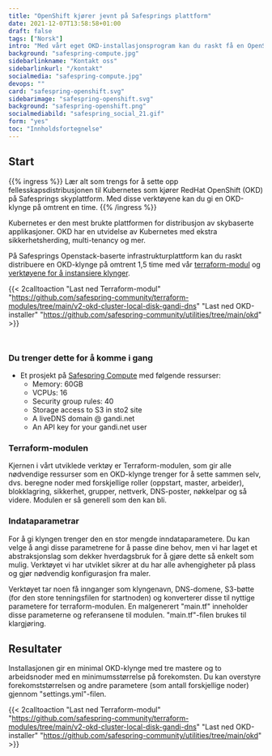 ```yaml
---
title: "OpenShift kjører jevnt på Safesprings plattform"
date: 2021-12-07T13:58:58+01:00
draft: false
tags: ["Norsk"]
intro: "Med vårt eget OKD-installasjonsprogram kan du raskt få en OpenShift-cluster up-and-running."
background: "safespring-compute.jpg"
sidebarlinkname: "Kontakt oss"
sidebarlinkurl: "/kontakt"
socialmedia: "safespring-compute.jpg"
devops: ""
card: "safespring-openshift.svg"
sidebarimage: "safespring-openshift.svg"
background: "safespring-openshift.png"
socialmediabild: "safespring_social_21.gif"
form: "yes"
toc: "Innholdsfortegnelse"
---
```


## Start

{{% ingress %}}
Lær alt som trengs for å sette opp fellesskapsdistribusjonen til Kubernetes som kjører RedHat OpenShift (OKD) på Safesprings skyplattform. Med disse verktøyene kan du gi en OKD-klynge på omtrent en time.
{{% /ingress %}}

Kubernetes er den mest brukte plattformen for distribusjon av skybaserte applikasjoner. OKD har en utvidelse av Kubernetes med ekstra sikkerhetsherding, multi-tenancy og mer.

På Safesprings Openstack-baserte infrastrukturplattform kan du raskt distribuere en OKD-klynge på omtrent 1,5 time med vår [terraform-modul][1] og [verktøyene for å instansiere klynger][2].

{{< 2calltoaction "Last ned Terraform-modul" "https://github.com/safespring-community/terraform-modules/tree/main/v2-okd-cluster-local-disk-gandi-dns" "Last ned OKD-installer" "https://github.com/safespring-community/utilities/tree/main/okd" >}}

<div style="margin-bottom:50px;"></div>

### Du trenger dette for å komme i gang

- Et prosjekt på [Safespring Compute](/no/compute) med følgende ressurser:
    - Memory: 60GB
    - VCPUs: 16
    - Security group rules: 40
    - Storage access to S3 in sto2 site
    - A liveDNS domain @ gandi.net
    - An API key for your gandi.net user

### Terraform-modulen
Kjernen i vårt utviklede verktøy er Terraform-modulen, som gir alle nødvendige ressurser som en OKD-klynge trenger for å sette sammen selv, dvs. beregne noder med forskjellige roller (oppstart, master, arbeider), blokklagring, sikkerhet, grupper, nettverk, DNS-poster, nøkkelpar og så videre. Modulen er så generell som den kan bli.

### Indataparametrar
For å gi klyngen trenger den en stor mengde inndataparametere. Du kan velge å angi disse parametrene for å passe dine behov, men vi har laget et abstraksjonslag som dekker hverdagsbruk for å gjøre dette så enkelt som mulig. Verktøyet vi har utviklet sikrer at du har alle avhengigheter på plass og gjør nødvendig konfigurasjon fra maler.

Verktøyet tar noen få innganger som klyngenavn, DNS-domene, S3-bøtte (for den store tenningsfilen for startnoden) og konverterer disse til nyttige parametere for terraform-modulen. En malgenerert "main.tf" inneholder disse parameterne og referansene til modulen. "main.tf"-filen brukes til klargjøring.

## Resultater

Installasjonen gir en minimal OKD-klynge med tre mastere og to arbeidsnoder med en minimumsstørrelse på forekomsten. Du kan overstyre forekomststørrelsen og andre parametere (som antall forskjellige noder) gjennom "settings.yml"-filen.

{{< 2calltoaction "Last ned Terraform-modul" "https://github.com/safespring-community/terraform-modules/tree/main/v2-okd-cluster-local-disk-gandi-dns" "Last ned OKD-installer" "https://github.com/safespring-community/utilities/tree/main/okd" >}}

[1]:https://github.com/safespring-community/terraform-modules/tree/main/v2-okd-cluster-local-disk-gandi-dns
[2]:https://github.com/safespring-community/utilities/tree/main/okd
